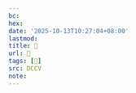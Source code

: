```yaml
---
bc:
hex:
date: '2025-10-13T10:27:04+08:00'
lastmod:
title: 􄉆
url: 􄉆
tags: [𡸎]
src: DCCV
note:
---
```

